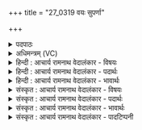 +++
title = "27_0319 वयः सुपर्णा"

+++
<details><summary>पदपाठः</summary>

व꣡यः꣢꣯। सु꣣पर्णाः। सु꣣। पर्णाः꣢। उ꣡प꣢꣯। से꣣दुः। इ꣡न्द्र꣢꣯म्। प्रि꣣य꣡मे꣢धाः। प्रि꣣य꣢। मे꣣धाः। ऋ꣡ष꣢꣯यः। ना꣡ध꣢꣯मानाः। अ꣡प꣢꣯। ध्वा꣣न्त꣢म्। ऊ꣣र्णुहि꣢। पू꣣र्धि꣢। च꣡क्षुः꣢। मु꣣मुग्धि꣢। अ꣣स्मा꣢न्। नि꣣ध꣡या꣢। नि꣣। ध꣡या꣢꣯। इ꣣व। बद्धा꣢न्। ३१९।
</details>

<details><summary>अधिमन्त्रम् (VC)</summary>

- इन्द्रः
- गौरिवीतिः शाक्त्यः
- त्रिष्टुप्
- धैवतः
- ऐन्द्रं काण्डम्
</details>

<details><summary>हिन्दी : आचार्य रामनाथ वेदालंकार - विषयः</summary>

अगले मन्त्र में पहेली द्वारा बहुत-से अर्थों का वर्णन है।
</details>

<details><summary>हिन्दी : आचार्य रामनाथ वेदालंकार - पदार्थः</summary>

पदार्थान्वय -  प्रथम—सूर्य और सूर्य-किरणों के पक्ष में। (सुपर्णाः वयः) सुन्दर पंखोंवाले पक्षियों के समान सुन्दर उड़ान लेनेवाली सूर्य-किरणें, मानो (इन्द्रम्) सूर्य के (उपसेदुः) समीप पहुँचती हैं। (प्रियमेधाः) बुद्धि बढ़ाना अथवा प्रकाशप्रदानरूप यज्ञ करना जिन्हें प्रिय है, ऐसी (ऋषयः) दर्शन में सहायक वे (नाधमानाः) मानो याचना करती हैं कि हे सूर्य (निधया इव) मानो जाल से (बद्धान्) बँधी हुई (अस्मान्) हमें आप मुमुग्धि छोड़ दो, हमारे द्वारा (ध्वान्तम्) अन्धकार के आवरण को (अप-ऊर्णुहि) परे हटा दो, और (चक्षुः) प्राणियों की आँख को (पूर्धि) प्रकाश से पूर्ण कर दो ॥ द्वितीय—आचार्य और शिष्यों के पक्ष में। (सुपर्णाः) ज्ञान, कर्म, उपासना रूप सुन्दर पंखोंवाले, (वयः) उड़ने में समर्थ पक्षियों के समान पढ़ी हुई विद्या के प्रचार में समर्थ शिष्यगण (इन्द्रम्) विद्या के ऐश्वर्य से युक्त आचार्य के (उपसेदुः) समीप पहुँचते हैं। (प्रियमेधाः) मेधा और यज्ञ से प्रीति रखनेवाले, (ऋषयः) वेदादि शास्त्रों के द्रष्टा होते हुए वे (नाधमानाः) आचार्य से याचना करते हैं कि (निधया इव बद्धान्) मानो जाल से बाँधकर इस गुरुकुल में रखे हुए (अस्मान्) हमें, आप (मुमुग्धि) बाहर जाने के लिए छोड़ दीजिए, (ध्वान्तम्) संसार में फैले हुए अविद्या के अन्धकार को, (अप-ऊर्णुहि) हमारे द्वारा हटा दीजिए, और लोगों में (चक्षुः) ज्ञान के प्रकाश को (पूर्धि) भर दीजिए ॥ तृतीय—परमात्मा और जीवात्मा के पक्ष में। (सुपर्णाः) ज्ञानेन्द्रिय, कर्मेन्द्रिय, प्राण, मन, बुद्धि रूप सुन्दर पंखोंवाले (वयः) पक्षियों के तुल्य जीवात्मा (इन्द्रम्) परमेश्वर के (उपसेदुः) पास पहुँचते हैं। (प्रियमेधाः) बुद्धि अथवा यज्ञ के प्रेमी, (ऋषयः) पदार्थों का दर्शन करनेवाले वे (नाधमानाः) परमात्मा से याचना करते हैं कि हमारे (ध्वान्तम्) तमोगुण के आवरण को (अप-ऊर्णुहि) हटा दो, और हमारे अन्दर (चक्षुः) ज्ञानप्रकाश को (पूर्धि) भर दो। (निधया इव) जाल के तुल्य जन्म, जरा, मरण आदि से (बद्धान्) शरीर या संसार में बंधे हुए (अस्मान्) हमें (मुमुग्धि) मुक्त कर दो, मोक्ष प्रदान कर दो ॥ चतुर्थ—राजा और प्रजा के पक्ष में। (सुपर्णाः) विविध साधनरूप शुभ पंखोंवाले (वयः) कर्मण्य प्रजाजन (इन्द्रम्) परमैश्वर्यवान् वीर राजा के (उपसेदुः) समीप पहुँचते हैं। (प्रियमेधाः) मेधाप्रिय एवं यज्ञप्रिय, (ऋषयः) दृष्टिसम्पन्न, प्रबुद्ध वे (नाधमानाः) राजा से याचना करते हैं कि (ध्वान्तम्) राष्ट्र में व्याप्त अविद्या, भ्रष्टाचार आदि के अन्धकार को (अप-ऊर्णुहि) हटा दीजिए, हमारे अन्दर (चक्षुः) सद्विज्ञान, सद्विचार, सदाचार आदि का प्रकाश (पूर्धि) भर दीजिए। (निधया इव) मानो पापों और दुर्व्यसनों के जाल से (बद्धान्) बँधे हुए (अस्मान्) हम प्रजाजनों को (मुमुग्धि) श्रेष्ठ शिक्षा, दण्ड आदि उपायों द्वारा पापों और दुर्व्यसनों से छुड़ा दीजिए ॥७॥ इस मन्त्र में अप्रस्तुतप्रशंसा अलङ्कार है। अप्रस्तुत सूर्य तथा रश्मियों के वृत्तान्त से प्रस्तुत गुरु-शिष्य, परमात्मा-जीवात्मा और राजा-प्रजा का वृत्तान्त सूचित हो रहा है। ‘निधयेव बद्धान्—मानो जाल में बँधे हुए’ में उत्प्रेक्षा है ॥७॥
</details>

<details><summary>हिन्दी : आचार्य रामनाथ वेदालंकार - भावार्थः</summary>

भावार्थ -  कवि उत्प्रेक्षा कर रहा है कि रात्रि में सूर्य-किरणें जाल में बँधे पक्षियों के समान मानो सूर्यमण्डल के अन्दर बद्ध हो जाती हैं, तब वे मानो सूर्य से याचना करती हैं कि हमें छोड़ दो, जिससे हम भूतल पर जाकर अँधेरा मिटाकर सर्वत्र प्रकाश फैला दें। इसी प्रकार विद्याध्ययन किये हुए शिष्य आचार्य से याचना करते हैं कि आप हमें गुरुकुल से मुक्त कर दीजिए, जिससे बाहर जाकर हम संसार में फैले हुए अविद्या के अँधेरे को मिटाएँ। जीवात्मा-गण परमात्मा से याचना करते हैं कि ज्ञान की सलाई से हमारी चक्षु को दोषमुक्त करके जन्म, जरा, मरण आदि से बँधे हुए हमें मोक्ष का अधिकारी बना दीजिए। प्रजाजन राजा से याचना करते हैं कि राष्ट्र में व्याप्त अज्ञान, दुराचार आदि के अन्धकार को विछिन्न कर राष्ट्र को पतन की ओर ले जानेवाले सब दुर्व्यसनों से हमें छुड़ा दीजिए ॥७॥
</details>

<details><summary>संस्कृत : आचार्य रामनाथ वेदालंकार - विषयः</summary>

अथ प्रहेलिकया बहवोऽर्था वर्ण्यन्ते।
</details>

<details><summary>संस्कृत : आचार्य रामनाथ वेदालंकार - पदार्थः</summary>

पदार्थान्वय -  प्रथमः—सूर्य-सूर्यरश्मि-पक्षे। (सुपर्णाः वयः२) उत्कृष्टपक्षतियुक्ताः पक्षिणः इव सुपतनाः आदित्यरश्मयः (इन्द्रम्) सूर्यम् (उपसेदुः) उपसीदन्तीव। अत्र कालसामान्ये लिट्। (प्रियमेधाः) प्रिया मेधा बुद्धिप्रदानाख्यं कर्म येषां तादृशाः, यद्वा, प्रियः मेधः यज्ञः प्रकाशप्रदानरूपः येषां तथाविधाः। प्रियमेधः प्रिया अस्य मेधा। निरु० ३।१७। मेध इति यज्ञनाम। निघं० ३।१७ बहुव्रीहौ पूर्वपदप्रकृतिस्वरः। (ऋषयः) दर्शयितारः ते। ऋषिर्दर्शनात् इति निरुक्तम् २।११। (नाधमानाः) याचमानाः इव भवन्ति। नाधृ याच्ञोपतापैश्वर्याशीःषु, भ्वादिः, शानच् प्रत्ययः। यत् हे आदित्य ! (निधया इव) पाशसमूहेन इव। निधा पाश्या भवति यन्निधीयते। पाश्या पाशसमूहः, पाशः पाशयतेः विपाशनात्। निरु० ४।२। (बद्धान्) संयतान् (अस्मान्) नः (मुमुग्धि) मुञ्च। मुच्लृ मोचने, तुदादिः। लोटि ‘बहुलं छन्दसि। अ० २।४।७६’ इति शपः श्लौ द्वित्वे रूपम्। अस्मद्द्वारा (ध्वान्तम्) तमः, तमसः आवरणमिति यावत् (अप ऊर्णुहि) अपावृणु, (चक्षुः) प्राणिनां नेत्रम् (पूर्धि) प्रकाशेन पूरय ॥ मन्त्रमेतं यास्काचार्य एवं व्याख्यातवान्—वयो वेर्बहुवचनम्। सुपर्णाः सुपतनाः आदित्यरश्मयः। उपसेदुरिन्द्रं याचमानाः। अपोर्णुहि आध्वस्तं चक्षुः। पूर्धि पूरय, देहीति वा। मुञ्चास्मान् पाशैरिव बद्धान् इति। निरु० ४।३ ॥ अथ द्वितीयः—आचार्य-शिष्य-पक्षे। (सुपर्णाः) ज्ञानकर्मोपासनारूपशोभनपक्षयुक्ताः (वयः) उड्डयनसमर्थाः पक्षिणः इव अधीतविज्ञानप्रचारसमर्थाः शिष्याः (इन्द्रम्) विद्यैश्वर्यवन्तम् आचार्यम् (उपसेदुः) उपसीदन्ति। (प्रियमेधाः) प्रियबुद्धयः प्रिययज्ञाः वा (ऋषयः) वेदादिशास्त्रद्रष्टारः सन्तः ते (नाधमानाः) आचार्यं याचमानाः भवन्ति यत् (निधया इव बद्धान्) पाशैरिवात्र गुरुकुले निगडितान् (अस्मान्) नः (मुमुग्धि) बहिर्गन्तुं मुञ्च, अस्मद्द्वारा (ध्वान्तम्) जगति प्रसृतम् अविद्यान्धकारम् (अप-ऊर्णुहि) अपसारय, जनेषु च (चक्षुः) ज्ञानप्रकाशम् (पूर्धि) पूरय ॥ अथ तृतीयः—परमात्म-जीवात्म-पक्षे। (सुपर्णाः) ज्ञानेन्द्रिय-कर्मेन्द्रिय-प्राण- मनो-बुद्धिरूपशोभनपक्षाः (वयः) पक्षिणः इव जीवात्मानः (इन्द्रम्) परमेश्वरम् (उपसेदुः) उपसीदन्ति। (प्रियमेधाः) प्रियप्रज्ञानाः प्रिययज्ञाः वा (ऋषयः) द्रष्टारः ते (नाधमानाः) परमेश्वरं याचमानाः भवन्ति, यत् अस्माकम् (ध्वान्तम्) तमोगुणावरणम् (अप-ऊर्णुहि) अपसारय, (चक्षुः) ज्ञानप्रकाशम् (पूर्धि) पूरय, (निधया इव) पाशसमूहेन इव जन्मजरामरणादिना (बद्धान्) देहे जगति वा निगडितान् (अस्मान्) नः (मुमुग्धि) मुञ्च, मुक्तिप्रदानेन अनुगृहाण ॥ अथ चतुर्थः—राज-प्रजा-पक्षे। (सुपर्णाः) विविधसाधनरूपशुभपक्षाः (वयः) कर्मण्याः प्रजाजनाः। गत्यर्थकाद् वी धातोरिदं रूपम्। (इन्द्रम्) परमैश्वर्यं वीरं राजानम् (उपसेदुः) उपसीदन्ति। (प्रियमेधाः) प्रियबुद्धयः प्रिययज्ञाः वा (ऋषयः) दर्शनशक्तिसम्पन्नाः प्रबुद्धाः ते (नाधमानाः) राजानं याचमानाः भवन्ति, यत् (ध्वान्तम्) राष्ट्रे व्याप्तम् अविद्याभ्रष्टाचारादिरूपं तमः (अप-ऊर्णुहि) अपसारय, (चक्षुः) सद्विज्ञान-सद्विचार-सदाचारादीनां प्रकाशम् (पूर्धि) पूरय, (निधया इव) पाशसमूहेन इव पापैर्दुर्व्यसनैश्च (बद्धान्) निगडितान् (अस्मान्) प्रजाजनान् (मुमुग्धि३) सच्छिक्षण-दण्डादिभिरुपायैः पापेभ्यो दुर्व्यसनेभ्यश्च मोचय ॥७॥ अप्रस्तुतप्रशंसालङ्कारः। अप्रस्तुतेन सूर्य-रश्मि-वृत्तान्तेन प्रस्तुतो गुरुशिष्य-परमात्मजीवात्मराजप्रजावृत्तान्तो व्यज्यते। ‘निधयेव बद्धान्’ इत्युत्प्रेक्षा ॥७॥
</details>

<details><summary>संस्कृत : आचार्य रामनाथ वेदालंकार - भावार्थः</summary>

भावार्थ -  कविरुत्प्रेक्षते यद् रात्रौ सूर्यरश्मयो जालबद्धाः खगा इव सूर्यमण्डले संयता इव भवन्ति, ते तदा सूर्यं याचन्ते इव यदस्मान् मुञ्च येन वयं भूतलं गत्वाऽन्धकारं निवार्य सर्वत्र प्रकाशं प्रसारयेम। तथैव गृहीतविद्याः शिष्या आचार्यं याचन्ते यदस्मान् गुरुकुलाद् विसृज, येन बहिर्गत्वा वयं जगति प्रसृतम् अविद्यान्धकारं निवारयेम। तथैव जीवात्मानः परमात्मानं याचन्ते यज्ज्ञानाञ्जनशलाकयाऽस्माकं चक्षुरुन्मील्य जन्मजरामरणादिभिर्निगडि- तानस्मान् मोक्षाधिकारिणः कुरु। तथैव प्रजाजना राजानं याचन्ते यद् राष्ट्रे व्याप्तम् अज्ञानदुराचारादिरूपं तमो विच्छिद्य राष्ट्रपतनकारिभ्यः समस्तेभ्योऽपि दुर्व्यसनेभ्योऽस्मान् मोचयेति ॥७॥
</details>

<details><summary>संस्कृत : आचार्य रामनाथ वेदालंकार - पादटिप्पनी</summary>

टिप्पनी -   १. ऋ० १०।७३।११। २. वयः। लुप्तोपममेतत्। वय इव। शीघ्रगमनेन पक्षिसदृशा इत्यर्थः। के ते ? आदित्यरश्मयः—इति वि०। ३. मुमुग्धि मोचय अस्मान् पापेभ्यः—इति भ०।
</details>